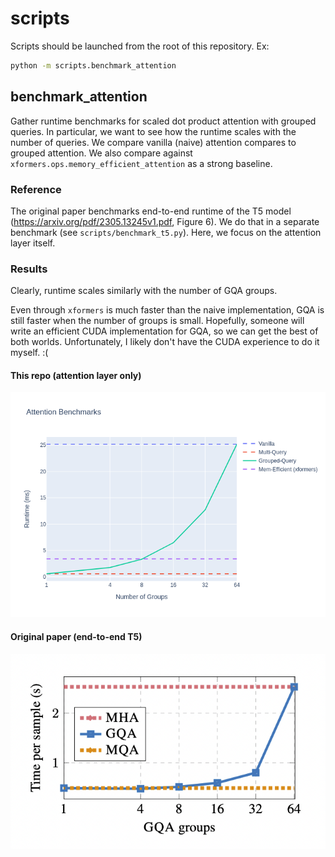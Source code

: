 # scripts

Scripts should be launched from the root of this repository.  Ex:

```bash
python -m scripts.benchmark_attention
```


## benchmark_attention

Gather runtime benchmarks for scaled dot product attention with grouped queries.  In particular, we want to see how the runtime scales with the number of queries.  We compare vanilla (naive) attention compares to grouped attention.  We also compare against `xformers.ops.memory_efficient_attention` as a strong baseline.

### Reference
The original paper benchmarks end-to-end runtime of the T5 model (https://arxiv.org/pdf/2305.13245v1.pdf, Figure 6).  We do that in a separate benchmark (see `scripts/benchmark_t5.py`).  Here, we focus on the attention layer itself.

### Results

Clearly, runtime scales similarly with the number of GQA groups.  

Even through `xformers` is much faster than the naive implementation, GQA is still faster when the number of groups is small.  Hopefully, someone will write an efficient CUDA implementation for GQA, so we can get the best of both worlds.  Unfortunately, I likely don't have the CUDA experience to do it myself. :(

#### This repo (attention layer only)

![benchmark_attention](../doc/benchmark_attention.png)

#### Original paper (end-to-end T5)

![benchmark_t5_original](../doc/benchmark_t5_original.png)
